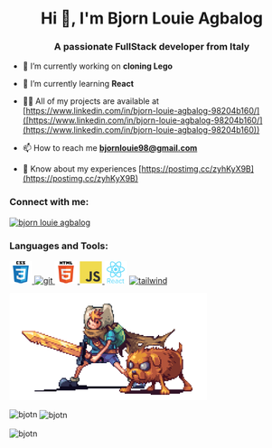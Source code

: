 <h1 align="center">Hi 👋, I'm Bjorn Louie Agbalog</h1>
<h3 align="center">A passionate FullStack developer from Italy</h3>

- 🔭 I’m currently working on **cloning Lego**

- 🌱 I’m currently learning **React**

- 👨‍💻 All of my projects are available at [https://www.linkedin.com/in/bjorn-louie-agbalog-98204b160/]([https://www.linkedin.com/in/bjorn-louie-agbalog-98204b160/](https://www.linkedin.com/in/bjorn-louie-agbalog-98204b160))

- 📫 How to reach me **bjornlouie98@gmail.com**

- 📄 Know about my experiences [https://postimg.cc/zyhKyX9B](https://postimg.cc/zyhKyX9B)

<h3 align="left">Connect with me:</h3>
<p align="left">
<a href="https://linkedin.com/in/bjorn louie agbalog" target="blank"><img align="center" src="https://raw.githubusercontent.com/rahuldkjain/github-profile-readme-generator/master/src/images/icons/Social/linked-in-alt.svg" alt="bjorn louie agbalog" height="30" width="40" /></a>
</p>

<h3 align="left">Languages and Tools:</h3>
<p align="left"> <a href="https://www.w3schools.com/css/" target="_blank" rel="noreferrer"> <img src="https://raw.githubusercontent.com/devicons/devicon/master/icons/css3/css3-original-wordmark.svg" alt="css3" width="40" height="40"/> </a> <a href="https://git-scm.com/" target="_blank" rel="noreferrer"> <img src="https://www.vectorlogo.zone/logos/git-scm/git-scm-icon.svg" alt="git" width="40" height="40"/> </a> <a href="https://www.w3.org/html/" target="_blank" rel="noreferrer"> <img src="https://raw.githubusercontent.com/devicons/devicon/master/icons/html5/html5-original-wordmark.svg" alt="html5" width="40" height="40"/> </a> <a href="https://developer.mozilla.org/en-US/docs/Web/JavaScript" target="_blank" rel="noreferrer"> <img src="https://raw.githubusercontent.com/devicons/devicon/master/icons/javascript/javascript-original.svg" alt="javascript" width="40" height="40"/> </a><img src="https://raw.githubusercontent.com/devicons/devicon/master/icons/react/react-original-wordmark.svg" alt="react" width="40" height="40"/> </a> <a href="https://tailwindcss.com/" target="_blank" rel="noreferrer"> <img src="https://www.vectorlogo.zone/logos/tailwindcss/tailwindcss-icon.svg" alt="tailwind" width="40" height="40"/> </a> </p>
<img src="https://github.com/selimdoyranli/selimdoyranli/blob/master/preview.gif" width="350" />

<p><img align="left" src="https://github-readme-stats.vercel.app/api/top-langs?username=bjotn&show_icons=true&locale=en&layout=compact" alt="bjotn" /></p>

<p>&nbsp;<img align="center" src="https://github-readme-stats.vercel.app/api?username=bjotn&show_icons=true&locale=en" alt="bjotn" /></p>

<p><img align="center" src="https://github-readme-streak-stats.herokuapp.com/?user=bjotn&" alt="bjotn" /></p>
